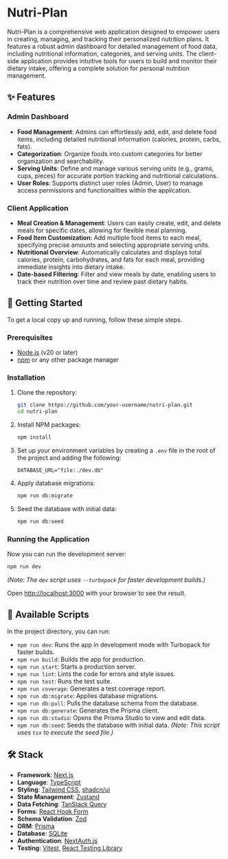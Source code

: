 # Nutri-Plan

Nutri-Plan is a comprehensive web application designed to empower users in creating, managing, and tracking their personalized nutrition plans. It features a robust admin dashboard for detailed management of food data, including nutritional information, categories, and serving units. The client-side application provides intuitive tools for users to build and monitor their dietary intake, offering a complete solution for personal nutrition management.

## ✨ Features

### Admin Dashboard
- **Food Management**: Admins can effortlessly add, edit, and delete food items, including detailed nutritional information (calories, protein, carbs, fats).
- **Categorization**: Organize foods into custom categories for better organization and searchability.
- **Serving Units**: Define and manage various serving units (e.g., grams, cups, pieces) for accurate portion tracking and nutritional calculations.
- **User Roles**: Supports distinct user roles (Admin, User) to manage access permissions and functionalities within the application.

### Client Application
- **Meal Creation & Management**: Users can easily create, edit, and delete meals for specific dates, allowing for flexible meal planning.
- **Food Item Customization**: Add multiple food items to each meal, specifying precise amounts and selecting appropriate serving units.
- **Nutritional Overview**: Automatically calculates and displays total calories, protein, carbohydrates, and fats for each meal, providing immediate insights into dietary intake.
- **Date-based Filtering**: Filter and view meals by date, enabling users to track their nutrition over time and review past dietary habits.

## 🚀 Getting Started

To get a local copy up and running, follow these simple steps.

### Prerequisites

- [Node.js](https://nodejs.org/en/) (v20 or later)
- [npm](https://www.npmjs.com/) or any other package manager

### Installation

1. Clone the repository:
   ```bash
   git clone https://github.com/your-username/nutri-plan.git
   cd nutri-plan
   ```
2. Install NPM packages:
   ```bash
   npm install
   ```
3. Set up your environment variables by creating a `.env` file in the root of the project and adding the following:
   ```env
   DATABASE_URL="file:./dev.db"
   ```
4. Apply database migrations:
   ```bash
   npm run db:migrate
   ```
5. Seed the database with initial data:
   ```bash
   npm run db:seed
   ```

### Running the Application

Now you can run the development server:

```bash
npm run dev
```
*(Note: The `dev` script uses `--turbopack` for faster development builds.)*

Open [http://localhost:3000](http://localhost:3000) with your browser to see the result.

## 📜 Available Scripts

In the project directory, you can run:

- `npm run dev`: Runs the app in development mode with Turbopack for faster builds.
- `npm run build`: Builds the app for production.
- `npm run start`: Starts a production server.
- `npm run lint`: Lints the code for errors and style issues.
- `npm run test`: Runs the test suite.
- `npm run coverage`: Generates a test coverage report.
- `npm run db:migrate`: Applies database migrations.
- `npm run db:pull`: Pulls the database schema from the database.
- `npm run db:generate`: Generates the Prisma client.
- `npm run db:studio`: Opens the Prisma Studio to view and edit data.
- `npm run db:seed`: Seeds the database with initial data. *(Note: This script uses `tsx` to execute the seed file.)*

## 🛠️ Stack

- **Framework**: [Next.js](https://nextjs.org/)
- **Language**: [TypeScript](https://www.typescriptlang.org/)
- **Styling**: [Tailwind CSS](https://tailwindcss.com/), [shadcn/ui](https://ui.shadcn.com/)
- **State Management**: [Zustand](https://github.com/pmndrs/zustand)
- **Data Fetching**: [TanStack Query](https://tanstack.com/query/latest)
- **Forms**: [React Hook Form](https://react-hook-form.com/)
- **Schema Validation**: [Zod](https://zod.dev/)
- **ORM**: [Prisma](https://www.prisma.io/)
- **Database**: [SQLite](https://www.sqlite.org/index.html)
- **Authentication**: [NextAuth.js](https://next-auth.js.org/)
- **Testing**: [Vitest](https://vitest.dev/), [React Testing Library](https://testing-library.com/)